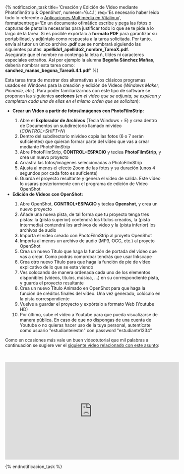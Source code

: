 {% notificacion_task title='Creación y Edición de Vídeo mediante PhotofilmStrip & OpenShot',
numexer='6.4.1',
req='Es necesario haber leído todo lo referente a <a href="../Parte_6-Aplicaciones_utiles_y_alternativas/Parte_6-Aplicaciones_multimedia.md">Aplicaciones Multimedia en Vitalinux</a>',
formatoentrega='En un documento ofimático escribe y pega las fotos o capturas de pantalla necesarias para justificar todo lo que se te pide a lo largo de la tarea. Si es posible expórtalo a <b>formato PDF</b> para garantizar su portabilidad, y adjúntalo como respuesta a la tarea solicitada. Por tanto, envía al tutor un único archivo <b>.pdf</b> que se nombrará siguiendo las siguientes pautas: <b>apellido1_apellido2_nombre_TareaX.pdf</b>.
<br>
Asegúrate que el nombre no contenga la letra ñ, tildes ni caracteres especiales extraños. Así por ejemplo la alumna <b>Begoña Sánchez Mañas</b>, debería nombrar esta tarea como: <b>sanchez_manas_begona_Tarea6.4.1.pdf</b>' %}

Esta tarea trata de mostrar dos alternativas a los clásicos programas usados en Windows para la creación y edición de Vídeos (<i>Windows Maker, Pinnacle, etc.</i>). Para poder familiarizarnos con este tipo de software se proponen las siguientes <b>acciones</b> (<i>en el vídeo que se adjunta, se explican y completan cada una de ellas en el mismo orden que se solicitan</i>):
<br>
<ul>
<li>
<b>Crear un Vídeo a partir de fotos/imágenes con PhotoFilmStrip:</b>
</li>
    <ol>
    <li>
    Abre el <b>Explorador de Archivos</b> (Tecla Windows + E) y crea dentro de Documentos un subdirectorio llamado mivideo (<i>CONTROL+SHIFT+N</i>)
    </li>
    <li>
    Dentro del subdirectorio mivideo copia las fotos (6 o 7 serán suficientes) que quieran formar parte del vídeo que vas a crear mediante PhotoFilmStrip
    </li>
    <li>
    Abre PhotoFilmStrip, <b>CONTROL+ESPACIO</b> y teclea <b>PhotoFilmStrip</b>, y crea un nuevo proyecto
    </li>
    <li>
    Arrastra las fotos/imágenes seleccionadas a PhotoFilmStrip
    </li>
    <li>
    Ajusta al menos el efecto Zoom de las fotos y su duración (unos 4 segundos por cada foto es suficiente)
    </li>
    <li>
    Guarda el proyecto resultante y genera el vídeo de salida. Este vídeo lo usaras posteriormente con el programa de edición de Vídeo OpenShot
    </li>
    </ol>

<li>
<b>Edición de Vídeos con OpenShot:</b>
</li>
    <ol>
    <li>
    Abre OpenShot, <b>CONTROL+ESPACIO</b> y teclea <b>Openshot</b>, y crea un nuevo proyecto
    </li>
    <li>
    Añade una nueva pista, de tal forma que tu proyecto tenga tres pistas: la (pista superior) contendrá los títulos creados, la (pista intermedia) contendrá los archivos de vídeo y la (pista inferior) los archivos de audio
    </li>
    <li>
    Importa el vídeo creado con PhotoFilmStrip al proyeto OpenShot
    </li>
    <li>
    Importa al menos un archivo de audio (MP3, OGG, etc.) al proyeto OpenShot
    </li>
    <li>
    Crea un nuevo Título que haga la función de portada del vídeo que vas a crear. Como podrás comprobar tendrás que usar Inkscape
    </li>
    <li>
    Crea otro nuevo Título para que haga la función de pie de vídeo explicativo de lo que se esta viendo
    </li>
    <li>
    Ves colocando de manera ordenada cada uno de los elementos disponibles (vídeos, títulos, música, ...) en su correspondiente pista, y guarda el proyecto resultante
    </li>
    <li>
    Crea un nuevo Título Animado en OpenShot para que haga la función de créditos finales del vídeo. Una vez generado, colócalo en la pista correspondiente
    </li>
    <li>
    Vuelve a guardar el proyecto y expórtalo a formato Web (Youtube HD)
    </li>
    <li>
    Por último, sube el vídeo a Youtube para que pueda visualizarse de manera pública. En caso de que no dispongas de una cuenta de Youtube o no quieras hacer uso de la tuya personal, autentícate como usuario "estudianteiestm" con password "estudiante1234"
    </li>
    </ol>
</ul>

Como en ocasiones más vale un buen videotutorial que mil palabras a continuación se sugiere ver el <a href="https://youtu.be/i4apQYgv1Vk">siguiente vídeo relacionado con este asunto</a>:

<br><div style='text-align: center;'>
<iframe width='560' height='315' src='https://www.youtube.com/embed/i4apQYgv1Vk' frameborder='0' allow='autoplay; encrypted-media' allowfullscreen></iframe>
</div>

{% endnotificacion_task %}
